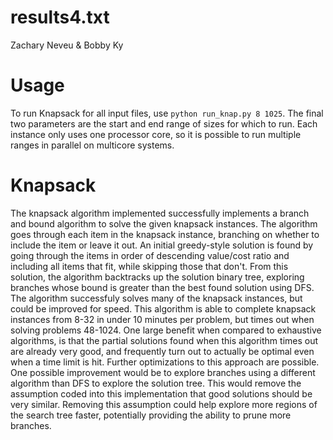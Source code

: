 # results4.txt

Zachary Neveu & Bobby Ky

# Usage
To run Knapsack for all input files, use `python run_knap.py 8 1025`. The final two parameters are the start and end range of sizes for which to run. Each instance only uses one processor core, so it is possible to run multiple ranges in parallel on multicore systems.

# Knapsack
The knapsack algorithm implemented successfully implements a branch and bound algorithm to solve the given knapsack instances. The algorithm goes through each item in the knapsack instance, branching on whether to include the item or leave it out. An initial greedy-style solution is found by going through the items in order of descending value/cost ratio and including all items that fit, while skipping those that don't. From this solution, the algorithm backtracks up the solution binary tree, exploring branches whose bound is greater than the best found solution using DFS. The algorithm successfuly solves many of the knapsack instances, but could be improved for speed. This algorithm is able to complete knapsack instances from 8-32 in under 10 minutes per problem, but times out when solving problems 48-1024. One large benefit when compared to exhaustive algorithms, is that the partial solutions found when this algorithm times out are already very good, and frequently turn out to actually be optimal even when a time limit is hit. Further optimizations to this approach are possible. One possible improvement would be to explore branches using a different algorithm than DFS to explore the solution tree. This would remove the assumption coded into this implementation that good solutions should be very similar. Removing this assumption could help explore more regions of the search tree faster, potentially providing the ability to prune more branches.
